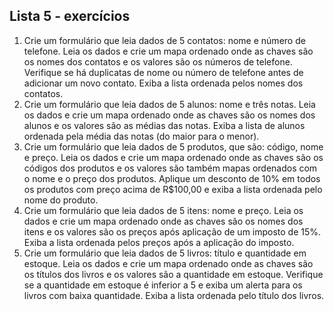 ## Lista 5 - exercícios

1. Crie um formulário que leia dados de 5 contatos: nome e número de telefone. Leia os dados e crie um mapa ordenado onde as chaves são os nomes dos contatos e os valores são os números de telefone. Verifique se há duplicatas de nome ou número de telefone antes de adicionar um novo contato. Exiba a lista ordenada pelos nomes dos contatos.
2. Crie um formulário que leia dados de 5 alunos: nome e três notas. Leia os dados e crie um mapa ordenado onde as chaves são os nomes dos alunos e os valores são as médias das notas. Exiba a lista de alunos ordenada pela média das notas (do maior para o menor).
3. Crie um formulário que leia dados de 5 produtos, que são: código, nome e preço. Leia os dados e crie um mapa ordenado onde as chaves são os códigos dos produtos e os valores são também mapas ordenados com o nome e o preço dos produtos. Aplique um desconto de 10% em todos os produtos com preço acima de R$100,00 e exiba a lista ordenada pelo nome do produto.
4. Crie um formulário que leia dados de 5 itens: nome e preço. Leia os dados e crie um mapa ordenado onde as chaves são os nomes dos itens e os valores são os preços após aplicação de um imposto de 15%. Exiba a lista ordenada pelos preços após a aplicação do imposto.
5. Crie um formulário que leia dados de 5 livros: título e quantidade em estoque. Leia os dados e crie um mapa ordenado onde as chaves são os títulos dos livros e os valores são a quantidade em estoque. Verifique se a quantidade em estoque é inferior a 5 e exiba um alerta para os livros com baixa quantidade. Exiba a lista ordenada pelo título dos livros.